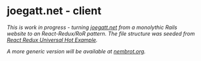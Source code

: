 # joegatt.net - client

*This is work in progress - turning [joegatt.net](http://joegatt.net) from a monolythic Rails website to an React-Redux/RoR pattern. The file structure was seeded from [React Redux Universal Hot Example](https://github.com/erikras/react-redux-universal-hot-example).*

*A more generic version will be available at [nembrot.org](https://github.com/nembrotorg/nembrot-client).*
